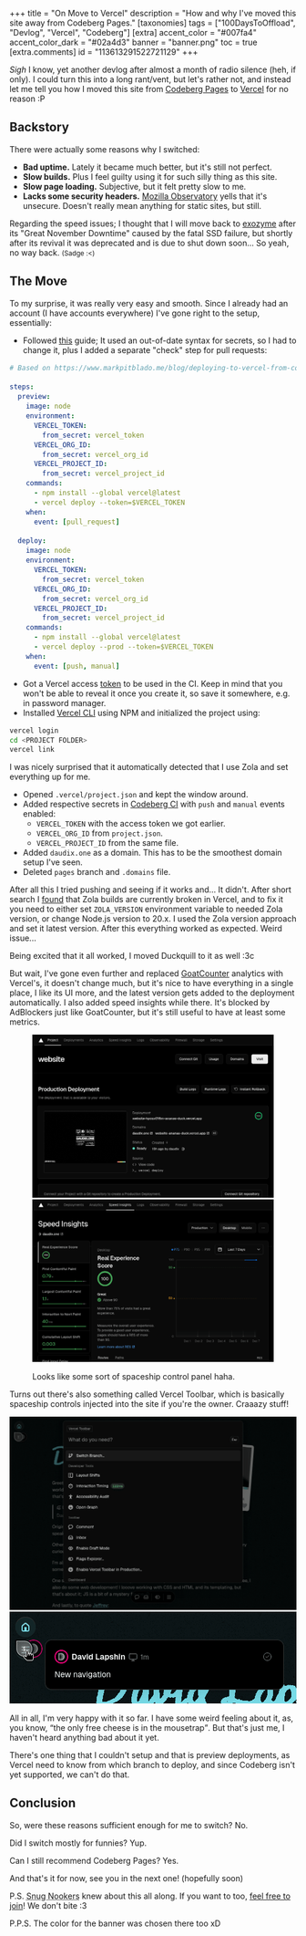 +++
title = "On Move to Vercel"
description = "How and why I've moved this site away from Codeberg Pages."
[taxonomies]
tags = ["100DaysToOffload", "Devlog", "Vercel", "Codeberg"]
[extra]
accent_color = "#007fa4"
accent_color_dark = "#02a4d3"
banner = "banner.png"
toc = true
[extra.comments]
id = "113613291522721129"
+++

*Sigh* I know, yet another devlog after almost a month of radio silence (heh, if only). I could turn this into a long rant/vent, but let's rather not, and instead let me tell you how I moved this site from [Codeberg Pages](https://codeberg.page) to [Vercel](https://vercel.com) for no reason :P

## Backstory

There were actually some reasons why I switched:

- **Bad uptime.** Lately it became much better, but it's still not perfect.
- **Slow builds.** Plus I feel guilty using it for such silly thing as this site.
- **Slow page loading.** Subjective, but it felt pretty slow to me.
- **Lacks some security headers.** [Mozilla Observatory](https://developer.mozilla.org/en-US/observatory) yells that it's unsecure. Doesn't really mean anything for static sites, but still.

Regarding the speed issues; I thought that I will move back to [exozyme](https://exozy.me) after its "Great November Downtime" caused by the fatal SSD failure, but shortly after its revival it was deprecated and is due to shut down soon... So yeah, no way back. <small>(Sadge :<)</small>

## The Move

To my surprise, it was really very easy and smooth. Since I already had an account (I have accounts everywhere) I've gone right to the setup, essentially:

- Followed [this](https://www.markpitblado.me/blog/deploying-to-vercel-from-codeberg) guide; It used an out-of-date syntax for secrets, so I had to change it, plus I added a separate "check" step for pull requests:

```yaml
# Based on https://www.markpitblado.me/blog/deploying-to-vercel-from-codeberg

steps:
  preview:
    image: node
    environment:
      VERCEL_TOKEN:
        from_secret: vercel_token
      VERCEL_ORG_ID:
        from_secret: vercel_org_id
      VERCEL_PROJECT_ID:
        from_secret: vercel_project_id
    commands:
      - npm install --global vercel@latest
      - vercel deploy --token=$VERCEL_TOKEN
    when:
      event: [pull_request]

  deploy:
    image: node
    environment:
      VERCEL_TOKEN:
        from_secret: vercel_token
      VERCEL_ORG_ID:
        from_secret: vercel_org_id
      VERCEL_PROJECT_ID:
        from_secret: vercel_project_id
    commands:
      - npm install --global vercel@latest
      - vercel deploy --prod --token=$VERCEL_TOKEN
    when:
      event: [push, manual]
```

- Got a Vercel access [token](https://vercel.com/account/tokens) to be used in the CI. Keep in mind that you won't be able to reveal it once you create it, so save it somewhere, e.g. in password manager.
- Installed [Vercel CLI](https://vercel.com/docs/cli) using NPM and initialized the project using:

```bash
vercel login
cd <PROJECT FOLDER>
vercel link
```

I was nicely surprised that it automatically detected that I use Zola and set everything up for me.
- Opened `.vercel/project.json` and kept the window around.
- Added respective secrets in [Codeberg CI](https://ci.codeberg.org) with `push` and `manual` events enabled:
	- `VERCEL_TOKEN` with the access token we got earlier.
	- `VERCEL_ORG_ID` from `project.json`.
	- `VERCEL_PROJECT_ID` from the same file.
- Added `daudix.one` as a domain. This has to be the smoothest domain setup I've seen.
- Deleted `pages` branch and `.domains` file.

After all this I tried pushing and seeing if it works and... It didn't. After short search I [found](https://github.com/orgs/vercel/discussions/3181) that Zola builds are currently broken in Vercel, and to fix it you need to either set `ZOLA_VERSION` environment variable to needed Zola version, or change Node.js version to 20.x. I used the Zola version approach and set it latest version. After this everything worked as expected. Weird issue...

Being excited that it all worked, I moved Duckquill to it as well :3c

But wait, I've gone even further and replaced [GoatCounter](https://www.goatcounter.com) analytics with Vercel's, it doesn't change much, but it's nice to have everything in a single place, I like its UI more, and the latest version gets added to the deployment automatically. I also added speed insights while there. It's blocked by AdBlockers just like GoatCounter, but it's still useful to have at least some metrics.

<figure>

![Vercel overview page](vercel-overview.png)
![Vercel Speed Insights page](vercel-speed-insights.png)
<figcaption>Looks like some sort of spaceship control panel haha.</figcaption>
</figure>

Turns out there's also something called Vercel Toolbar, which is basically spaceship controls injected into the site if you're the owner. Craaazy stuff!

![Vercel toolbar](vercel-toolbar.png)
![Vercel comment](vercel-comment.png)

All in all, I'm very happy with it so far. I have some weird feeling about it, as, you know, <q>the only free cheese is in the mousetrap</q>. But that's just me, I haven't heard anything bad about it yet.

There's one thing that I couldn't setup and that is preview deployments, as Vercel need to know from which branch to deploy, and since Codeberg isn't yet supported, we can't do that.

## Conclusion

So, were these reasons sufficient enough for me to switch? No.

Did I switch mostly for funnies? Yup.

Can I still recommend Codeberg Pages? Yes.

And that's it for now, see you in the next one! (hopefully soon)

P.S. <abbr title="Members of the Snug Nook chat">Snug Nookers</abbr> knew about this all along. If you want to too, [feel free to join](@/snug-nook/index.md)! We don't bite :3

P.P.S. The color for the banner was chosen there too xD
